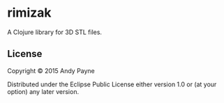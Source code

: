 # rimizak

A Clojure library for 3D STL files.

## License

Copyright © 2015 Andy Payne

Distributed under the Eclipse Public License either version 1.0 or (at
your option) any later version.
